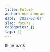 ```yaml
---
title: Future
author: Ron Johnson
date: '2022-02-04'
slug: future
categories: []
tags: []
---
```

Ill be back